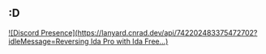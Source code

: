 :D
---

[![Discord Presence](https://lanyard.cnrad.dev/api/742202483375472702?idleMessage=Reversing Ida Pro with Ida Free...)](https://discord.com/users/742202483375472702)
